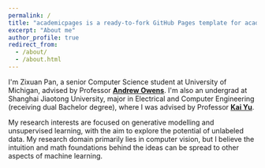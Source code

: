 ```yaml
---
permalink: /
title: "academicpages is a ready-to-fork GitHub Pages template for academic personal websites"
excerpt: "About me"
author_profile: true
redirect_from: 
  - /about/
  - /about.html
---
```


I'm Zixuan Pan, a senior Computer Science student at University of Michigan, advised by Professor **[Andrew Owens](https://andrewowens.com/)**.
I'm also an undergrad at Shanghai Jiaotong University, major in Electrical and Computer Engineering (receiving dual Bachelor degree), where I was advised by Professor **[Kai Yu](https://x-lance.sjtu.edu.cn/en/members/kai_yu)**.

My research interests are focused on generative modelling and unsupervised learning, with the aim to explore the potential of unlabeled data. My research domain primarily lies in computer vision, but I believe the intuition and math foundations behind the ideas can be spread to other aspects of machine learning. 
